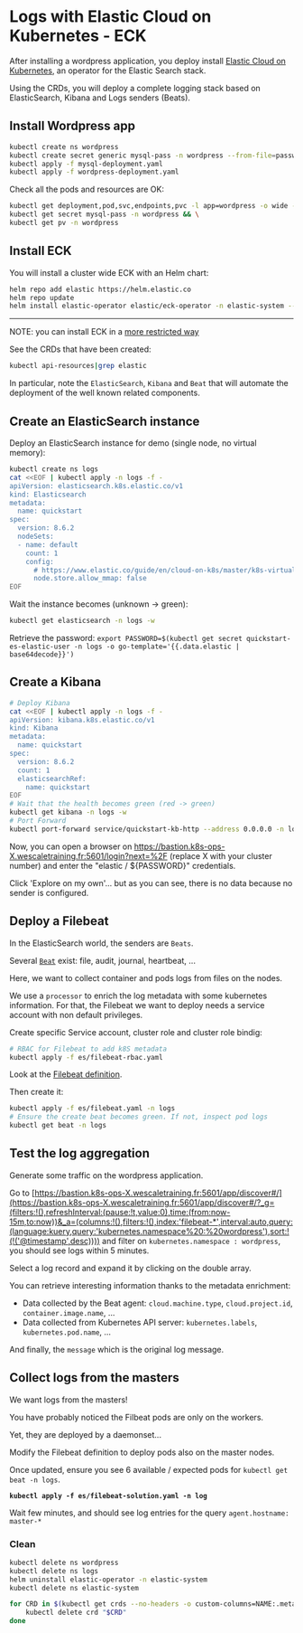 # Logs with Elastic Cloud on Kubernetes - ECK

After installing a wordpress application, you deploy install [Elastic Cloud on Kubernetes](https://www.elastic.co/guide/en/cloud-on-k8s/master/k8s-overview.html), an operator for the Elastic Search stack.

Using the CRDs, you will deploy a complete logging stack based on ElasticSearch, Kibana and Logs senders (Beats).

## Install Wordpress app

```sh
kubectl create ns wordpress
kubectl create secret generic mysql-pass -n wordpress --from-file=password.txt
kubectl apply -f mysql-deployment.yaml
kubectl apply -f wordpress-deployment.yaml
```

Check all the pods and resources are OK:

```sh
kubectl get deployment,pod,svc,endpoints,pvc -l app=wordpress -o wide -n wordpress && \
kubectl get secret mysql-pass -n wordpress && \
kubectl get pv -n wordpress
```

## Install ECK

You will install a cluster wide ECK with an Helm chart:

```sh
helm repo add elastic https://helm.elastic.co
helm repo update
helm install elastic-operator elastic/eck-operator -n elastic-system --create-namespace
```

---

NOTE: you can install ECK in a [more restricted way](https://www.elastic.co/guide/en/cloud-on-k8s/master/k8s-install-helm.html#k8s-install-helm-restricted)

See the CRDs that have been created:

```sh
kubectl api-resources|grep elastic
```

In particular, note the `ElasticSearch`, `Kibana` and `Beat` that will automate the deployment of the well known related components.

## Create an ElasticSearch instance

Deploy an ElasticSearch instance for demo (single node, no virtual memory):

```sh
kubectl create ns logs
cat <<EOF | kubectl apply -n logs -f -
apiVersion: elasticsearch.k8s.elastic.co/v1
kind: Elasticsearch
metadata:
  name: quickstart
spec:
  version: 8.6.2
  nodeSets:
  - name: default
    count: 1
    config:
      # https://www.elastic.co/guide/en/cloud-on-k8s/master/k8s-virtual-memory.html
      node.store.allow_mmap: false
EOF
```

Wait the instance becomes (unknown -> green):

```sh
kubectl get elasticsearch -n logs -w
```

Retrieve the password: `export PASSWORD=$(kubectl get secret quickstart-es-elastic-user -n logs -o go-template='{{.data.elastic | base64decode}}')`

## Create a Kibana

```sh
# Deploy Kibana
cat <<EOF | kubectl apply -n logs -f -
apiVersion: kibana.k8s.elastic.co/v1
kind: Kibana
metadata:
  name: quickstart
spec:
  version: 8.6.2
  count: 1
  elasticsearchRef:
    name: quickstart
EOF
# Wait that the health becomes green (red -> green)
kubectl get kibana -n logs -w
# Port Forward
kubectl port-forward service/quickstart-kb-http --address 0.0.0.0 -n logs 5601 &
```

Now, you can open a browser on <https://bastion.k8s-ops-X.wescaletraining.fr:5601/login?next=%2F> (replace X with your cluster number) and enter the "elastic / ${PASSWORD}" credentials.

Click 'Explore on my own'... but as you can see, there is no data because no sender is configured.

## Deploy a Filebeat

In the ElasticSearch world, the senders are `Beats`.

Several [`Beat`](https://www.elastic.co/beats/) exist: file, audit, journal, heartbeat, ...

Here, we want to collect container and pods logs from files on the nodes.

We use a `processor` to enrich the log metadata with some kubernetes information.
For that, the Filebeat we want to deploy needs a service account with non default privileges.

Create specific Service account, cluster role and cluster role bindig:

```sh
# RBAC for Filebeat to add k8S metadata
kubectl apply -f es/filebeat-rbac.yaml
```

Look at the [Filebeat definition](es/filebeat.yaml).

Then create it:

```sh
kubectl apply -f es/filebeat.yaml -n logs
# Ensure the create beat becomes green. If not, inspect pod logs
kubectl get beat -n logs
```

## Test the log aggregation

Generate some traffic on the wordpress application.

Go to [https://bastion.k8s-ops-X.wescaletraining.fr:5601/app/discover#/](https://bastion.k8s-ops-X.wescaletraining.fr:5601/app/discover#/?_g=(filters:!(),refreshInterval:(pause:!t,value:0),time:(from:now-15m,to:now))&_a=(columns:!(),filters:!(),index:'filebeat-*',interval:auto,query:(language:kuery,query:'kubernetes.namespace%20:%20wordpress'),sort:!(!('@timestamp',desc)))) and filter on `kubernetes.namespace : wordpress`, you should see logs within 5 minutes.

Select a log record and expand it by clicking on the double array.

You can retrieve interesting information thanks to the metadata enrichment:

* Data collected by the Beat agent: `cloud.machine.type`, `cloud.project.id`, `container.image.name`, ...
* Data collected from Kubernetes API server: `kubernetes.labels`, `kubernetes.pod.name`, ...

And finally, the `message` which is the original log message.

## Collect logs from the masters

We want logs from the masters!

You have probably noticed the Filbeat pods are only on the workers.

Yet, they are deployed by a daemonset...

Modify the Filebeat definition to deploy pods also on the master nodes.

Once updated, ensure you see 6 available / expected pods for `kubectl get beat -n logs`.

**`kubectl apply -f es/filebeat-solution.yaml -n log`**

Wait few minutes, and should see log entries for the query `agent.hostname: master-*`

### Clean

```sh
kubectl delete ns wordpress
kubectl delete ns logs
helm uninstall elastic-operator -n elastic-system
kubectl delete ns elastic-system

for CRD in $(kubectl get crds --no-headers -o custom-columns=NAME:.metadata.name | grep k8s.elastic.co); do
    kubectl delete crd "$CRD"
done
```
